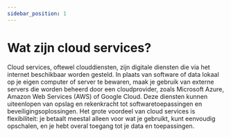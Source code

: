 ```yaml
---
sidebar_position: 1
---
```

# Wat zijn cloud services?
Cloud services, oftewel clouddiensten, zijn digitale diensten die via het internet beschikbaar worden gesteld. In plaats van software of data lokaal op je eigen computer of server te bewaren, maak je gebruik van externe servers die worden beheerd door een cloudprovider, zoals Microsoft Azure, Amazon Web Services (AWS) of Google Cloud. Deze diensten kunnen uiteenlopen van opslag en rekenkracht tot softwaretoepassingen en beveiligingsoplossingen. Het grote voordeel van cloud services is flexibiliteit: je betaalt meestal alleen voor wat je gebruikt, kunt eenvoudig opschalen, en je hebt overal toegang tot je data en toepassingen.
